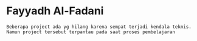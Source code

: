 # Fayyadh Al-Fadani 

```
Beberapa project ada yg hilang karena sempat terjadi kendala teknis. Namun project tersebut terpantau pada saat proses pembelajaran
```
